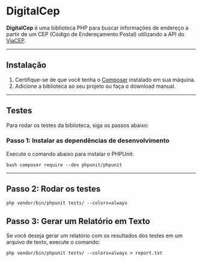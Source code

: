 # DigitalCep

**DigitalCep** é uma biblioteca PHP para buscar informações de endereço a partir de um CEP (Código de Endereçamento Postal) utilizando a API do [ViaCEP](https://viacep.com.br).

---

## Instalação

1. Certifique-se de que você tenha o [Composer](https://getcomposer.org/) instalado em sua máquina.
2. Adicione a biblioteca ao seu projeto ou faça o download manual.

---

## Testes

Para rodar os testes da biblioteca, siga os passos abaixo:

### Passo 1: Instalar as dependências de desenvolvimento

Execute o comando abaixo para instalar o PHPUnit:

``` bash composer require --dev phpunit/phpunit ``` 

<hr>

## Passo 2: Rodar os testes

``` php vendor/bin/phpunit tests/ --colors=always ``` 

## Passo 3: Gerar um Relatório em Texto

Se você deseja gerar um relatório com os resultados dos testes em um arquivo de texto, execute o comando:

``` php vendor/bin/phpunit tests/ --colors=always > report.txt ``` 